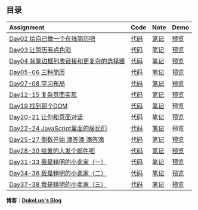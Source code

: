 ## 目录  

|   Assignment                                                                       |   Code                    |   Note                   |    Demo                                                       |
| :---                                                                               | :---                      | :---                     | :---                                                          |
| [Day02 给自己做一个在线简历吧](http://ife.baidu.com/course/detail/id/36)               | [代码](day02/index.html)   | [笔记](day02/note.md)     | [预览](https://dukeluo.me/IFE2018-Base/day02/index.html)      |
| [Day03 让简历有点色彩](http://ife.baidu.com/course/detail/id/37)                      | [代码](day03/main.css)     | [笔记](day03/note.md)     | [预览](https://dukeluo.me/IFE2018-Base/day03/index.html)      |
| [Day04 背景边框列表链接和更复杂的选择器](http://ife.baidu.com/course/detail/id/38)       | [代码](day04/main.css)     | [笔记](day04/note.md)     | [预览](https://dukeluo.me/IFE2018-Base/day04/index.html)      |
| [Day05-06 三种简历](http://ife.baidu.com/course/detail/id/38)                        | [代码](day05-06)           | [笔记](day05-06/note.md)  | [预览](https://dukeluo.me/IFE2018-Base/day05-06/resume.html)  |
| [Day07-08 学习布局](http://ife.baidu.com/course/detail/id/42)                        | [代码](day07-08)           | [笔记](day07-08/note.md)  | [预览](https://dukeluo.me/IFE2018-Base/day07-08/index.html)   |
| [Day12-15 复杂页面实现](http://ife.baidu.com/course/detail/id/44)                     | [代码](day12-15)           | [笔记](day12-15/note.md)  | [预览](https://dukeluo.me/IFE2018-Base/day12-15/index.html)   |
| [Day19 找到那个DOM](http://ife.baidu.com/course/detail/id/47)                        | [代码](day19)              | [笔记](day19/note.md)     | 预览                                                          |
| [Day20-21 让你和页面对话](http://ife.baidu.com/course/detail/id/49)                   | [代码](day20-21)           | [笔记](day20-21/note.md)  | [预览](https://dukeluo.me/IFE2018-Base/day20-21/task6.html)   |
| [Day22-24 JavaScript里面的居民们](http://ife.baidu.com/course/detail/id/50)           | [代码](day22-24)           | [笔记](day22-24/note.md)  | 预览                                                          |
| [Day25-27 倒数开始 滴答滴 滴答滴](http://ife.baidu.com/course/detail/id/51)            | [代码](day25-27)           | [笔记](day25-27/note.md)  | [预览](https://dukeluo.me/IFE2018-Base/day25-27/task3.html)   |
| [Day28-30 给爱的人发个邮件吧](http://ife.baidu.com/course/detail/id/52)                | [代码](day28-30)          | [笔记](day28-30/note.md)  | [预览](https://dukeluo.me/IFE2018-Base/day28-30/task6.html)    |
| [Day31-33 我是精明的小卖家（一）](http://ife.baidu.com/course/detail/id/53)            | [代码](day31-33)           | [笔记](day31-33/note.md)  | [预览](https://dukeluo.me/IFE2018-Base/day31-33/task3.html)    |
| [Day34-36 我是精明的小卖家（二）](http://ife.baidu.com/course/detail/id/55)            | [代码](day34-36)           | [笔记](day34-36/note.md)  | [预览](https://dukeluo.me/IFE2018-Base/day34-36/index.html)    |
| [Day37-38 我是精明的小卖家（三）](http://ife.baidu.com/course/detail/id/56)            | [代码](day37-38)           | [笔记](day37-38/note.md)  | [预览](https://dukeluo.me/IFE2018-Base/day37-38/index.html)    |

**博客：[DukeLuo's Blog](https://dukeluo.me)**
